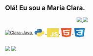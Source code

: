 ## Olá! Eu sou a Maria Clara. 
<div align="center">
  <a href="https://github.com/ClaraLobo">
  <img height="180em" src="https://github-readme-stats.vercel.app/api?username=ClaraLobo19&show_icons=true&theme=dark&include_all_commits=true&count_private=true"/>
  <img height="180em" src="https://github-readme-stats.vercel.app/api/top-langs/?username=ClaraLobo19&layout=compact&langs_count=7&theme=dark"/>
</div>
<div style="display: inline_block"><br>  
  <img align="center" alt="Clara-Java" height="40" width="50"  src="https://cdn.jsdelivr.net/gh/devicons/devicon/icons/java/java-original-wordmark.svg" />
  <img align="center" alt="Clara-Python" height="30" width="40" src="https://raw.githubusercontent.com/devicons/devicon/master/icons/python/python-original.svg">
  <img align="center" alt="Clara-Js" height="30" width="40" src="https://raw.githubusercontent.com/devicons/devicon/master/icons/javascript/javascript-plain.svg">
  <img align="center" alt="Clara-HTML" height="30" width="40" src="https://raw.githubusercontent.com/devicons/devicon/master/icons/html5/html5-original.svg">
  <img align="center" alt="Clara-CSS" height="30" width="40" src="https://raw.githubusercontent.com/devicons/devicon/master/icons/css3/css3-original.svg">
</div>

##

<div>
  <a href="https://www.linkedin.com/in/maria-clara-g%C3%B3is-530a6a248/" target="_blank"><img src="https://img.shields.io/badge/-LinkedIn-%230077B5?style=for-the-badge&logo=linkedin&logoColor=white" target="_blank"></a> 
  <a href = "mailto:mclaralobo19@gmail.com"><img src="https://img.shields.io/badge/-Gmail-%23333?style=for-the-badge&logo=gmail&logoColor=white" target="_blank"></a>
</div>
